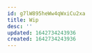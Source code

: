 ```yaml
---
id: g7lW895heWw4qWxiCu2xa
title: Wip
desc: ''
updated: 1642734243936
created: 1642734243936
---
```


